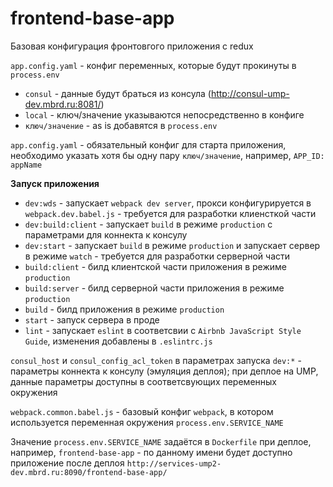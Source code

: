 # frontend-base-app

Базовая конфигурация фронтовгого приложения c redux

`app.config.yaml` - конфиг переменных, которые будут прокинуты в `process.env`

- `consul` - данные будут браться из консула (http://consul-ump-dev.mbrd.ru:8081/) 
- `local` - ключ/значение указываются непосредственно в конфиге
- `ключ/значение` - as is добавятся в `process.env` 
 
`app.config.yaml` - обязательный конфиг для старта приложения, необходимо указать хотя бы одну пару `ключ/значение`, например, `APP_ID: appName`

**Запуск приложения**

- `dev:wds` - запускает `webpack dev server`, прокси конфигурируется в `webpack.dev.babel.js` - требуется для разработки клиенсткой части
- `dev:build:client` - запускает `build` в режиме `production` с параметрами для коннекта к консулу  
- `dev:start` - запускает `build` в режиме `production` и запускает сервер в режиме `watch` - требуется для разработки серверной части
- `build:client` - билд клиентской части приложения в режиме `production`
- `build:server` - билд серверной части приложения в режиме `production`
- `build` - билд приложения в режиме `production`
- `start` - запуск сервера в проде
- `lint` - запускает `eslint` в соответсвии с `Airbnb JavaScript Style Guide`, изменения добавлены в `.eslintrc.js`   


`consul_host` и `consul_config_acl_token` в параметрах запуска `dev:*` - параметры коннекта к консулу (эмуляция деплоя); при деплое на UMP, данные параметры доступны в соответсвующих переменных окружения 

`webpack.common.babel.js` - базовый конфиг `webpack`, в котором используется переменная окружения `process.env.SERVICE_NAME`
 
Значение `process.env.SERVICE_NAME` задаётся в `Dockerfile` при деплое, например, `frontend-base-app` - по данному имени будет доступно приложение после деплоя `http://services-ump2-dev.mbrd.ru:8090/frontend-base-app/` 